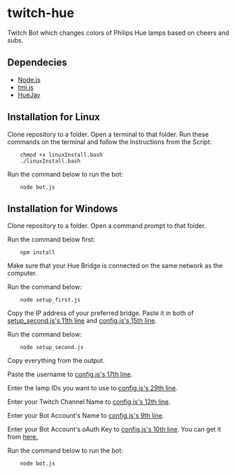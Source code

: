 # twitch-hue
Twitch Bot which changes colors of Philips Hue lamps based on cheers and subs.

Dependecies
-----------

* [Node.js](https://nodejs.org/en/download/)
* [tmi.js](https://www.tmijs.org)
* [HueJay](https://github.com/sqmk/huejay)


Installation for Linux
----------------------

Clone repository to a folder.
Open a terminal to that folder.
Run these commands on the terminal and follow the Instructions from the Script:

        chmod +x linuxInstall.bash
        ./linuxInstall.bash
        
Run the command below to run the bot:

        node bot.js

Installation for Windows
------------------------

Clone repository to a folder.
Open a command prompt to that folder.

Run the command below first:

        npm install

Make sure that your Hue Bridge is connected on the same network as the computer.

Run the command below:

        node setup_first.js

Copy the IP address of your preferred bridge. Paste it in both of [setup_second.js's 11th line](https://github.com/batubozkan/twitch_Hue/blob/master/setup_second.js#L11) and [config.js's 15th line](https://github.com/batubozkan/twitch_Hue/blob/master/config.js#L15).

Run the command below:

        node setup_second.js
        
Copy everything from the output.

Paste the username to [config.js's 17th line](https://github.com/batubozkan/twitch_Hue/blob/master/config.js#L17).

Enter the lamp IDs you want to use to [config.js's 29th line](https://github.com/batubozkan/twitch_Hue/blob/master/config.js#L29).

Enter your Twitch Channel Name to [config.js's 12th line](https://github.com/batubozkan/twitch_Hue/blob/master/config.js#L12).

Enter your Bot Account's Name to [config.js's 9th line](https://github.com/batubozkan/twitch_Hue/blob/master/config.js#L9).

Enter your Bot Account's oAuth Key to [config.js's 10th line](https://github.com/batubozkan/twitch_Hue/blob/master/config.js#L10). You can get it from [here.](https://twitchapps.com/tmi/)

Run the command below to run the bot:

        node bot.js
